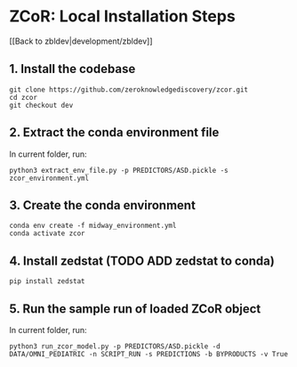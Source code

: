 # **ZCoR: Local Installation Steps**

[[Back to zbldev|development/zbldev]]


## **1. Install the codebase**

```
git clone https://github.com/zeroknowledgediscovery/zcor.git
cd zcor
git checkout dev
```

## **2. Extract the conda environment file**
In current folder, run:
```
python3 extract_env_file.py -p PREDICTORS/ASD.pickle -s zcor_environment.yml
```

## **3. Create the conda environment**

```
conda env create -f midway_environment.yml
conda activate zcor
```

## **4. Install zedstat (TODO ADD zedstat to conda)**
```
pip install zedstat
```

## **5. Run the sample run of loaded ZCoR object**
In current folder, run:
```
python3 run_zcor_model.py -p PREDICTORS/ASD.pickle -d DATA/OMNI_PEDIATRIC -n SCRIPT_RUN -s PREDICTIONS -b BYPRODUCTS -v True    
```

